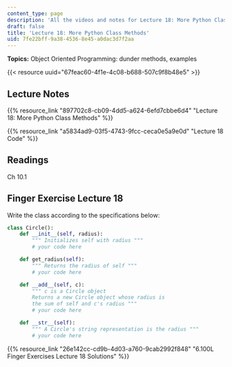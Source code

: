 ```yaml
---
content_type: page
description: 'All the videos and notes for Lecture 18: More Python Class Methods.'
draft: false
title: 'Lecture 18: More Python Class Methods'
uid: 7fe22bff-9a38-4536-8e45-a0dac3d7f2aa
---
```

**Topics:** Object Oriented Programming: dunder methods, examples

{{< resource uuid="67feac60-4f1e-4c08-b688-507c9f8b48e5" >}}

## Lecture Notes

{{% resource_link "897702c8-cb09-4dd5-a624-6efd7cbbe6d4" "Lecture 18: More Python Class Methods" %}}

{{% resource_link "a5834ad9-03f5-4743-9fcc-ceca0e5a9e0d" "Lecture 18 Code" %}}

## Readings

Ch 10.1

## Finger Exercise Lecture 18

Write the class according to the specifications below:

```python
class Circle():
    def __init__(self, radius):
        """ Initializes self with radius """
        # your code here

    def get_radius(self):
        """ Returns the radius of self """
        # your code here

    def __add__(self, c):
        """ c is a Circle object 
        Returns a new Circle object whose radius is 
        the sum of self and c's radius """
        # your code here

    def __str__(self):
        """ A Circle's string representation is the radius """
        # your code here
```

{{% resource_link "26e142cc-cd9b-4d03-a760-9cab2992f848" "6.100L Finger Exercises Lecture 18 Solutions" %}}